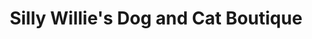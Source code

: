 ---
title: "Silly Willie's Dog and Cat Boutique"
url: /new-smyrna-beach/silly-willies-dog-and-cat-boutique/
shop: Tiere
---